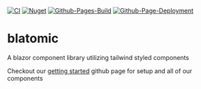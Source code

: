 [![CI](https://github.com/Unskilledcrab/blatomic/actions/workflows/CI.yml/badge.svg)](https://github.com/Unskilledcrab/blatomic/actions/workflows/CI.yml)
[![Nuget](https://github.com/Unskilledcrab/blatomic/actions/workflows/Nuget.yml/badge.svg)](https://github.com/Unskilledcrab/blatomic/actions/workflows/Nuget.yml)
[![Github-Pages-Build](https://github.com/Unskilledcrab/blatomic/actions/workflows/Github-Pages.yml/badge.svg)](https://github.com/Unskilledcrab/blatomic/actions/workflows/Github-Pages.yml)
[![Github-Page-Deployment](https://github.com/Unskilledcrab/blatomic/actions/workflows/pages/pages-build-deployment/badge.svg)](https://github.com/Unskilledcrab/blatomic/actions/workflows/pages/pages-build-deployment)

# blatomic
A blazor component library utilizing tailwind styled components

 Checkout our [getting started](https://unskilledcrab.github.io/blatomic/) github page for setup and all of our components